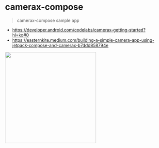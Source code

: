 # camerax-compose
> camerax-compose sample app



* https://developer.android.com/codelabs/camerax-getting-started?hl=ko#0
* https://easternkite.medium.com/building-a-simple-camera-app-using-jetpack-compose-and-camerax-b7ddd858794e

<img src="https://github.com/user-attachments/assets/a5a6eede-9eed-4cea-9806-c968b3bd40ca" width=300/>

  

